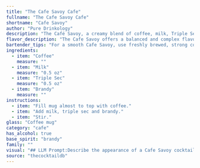 ```yaml
---
title: "The Cafe Savoy Cafe"
fullname: "The Cafe Savoy Cafe"
shortname: "Cafe Savoy"
author: "Pure Drinkology"
description: "The Café Savoy, a creamy blend of coffee, milk, Triple Sec, and brandy, belongs to the Coffee Cocktail family. Its origin is likely rooted in the early 20th century, a time when coffee-based drinks were gaining popularity. The Savoy Hotel in London, known for its sophisticated atmosphere, could have been its namesake. "
flavor_description: "The Cafe Savoy offers a balanced and complex flavor profile. The coffee provides a rich, robust base, while the milk adds a creamy sweetness. The Triple Sec contributes citrusy notes and a subtle orange blossom aroma, perfectly complementing the brandy's warm, smooth character. The result is a sophisticated and satisfying drink that's both invigorating and comforting. "
bartender_tips: "For a smooth Cafe Savoy, use freshly brewed, strong coffee. Don't over-chill the milk – you want it cold, but not icy. When shaking, use a vigorous motion to ensure proper emulsification. Adjust the sweetness to your liking by adding simple syrup, but remember, the coffee should be the star. Garnish with a coffee bean or a sprinkle of cinnamon for a touch of elegance. "
ingredients:
  - item: "Coffee"
    measure: ""
  - item: "Milk"
    measure: "0.5 oz"
  - item: "Triple Sec"
    measure: "0.5 oz"
  - item: "Brandy"
    measure: ""
instructions:
  - item: "Fill mug almost to top with coffee."
  - item: "Add milk, triple sec and brandy."
  - item: "Stir."
glass: "Coffee mug"
category: "cafe"
has_alcohol: true
base_spirit: "brandy"
family: ""
visual: "## LLM Prompt:Describe the appearance of a Cafe Savoy cocktail, crafted with coffee, milk, Triple Sec, and brandy. Imagine you are holding a glass of this cocktail. What are the colors, textures, and layers you see? How does the light play off the surface? Consider the following elements in your description:* **Color:**  Is it a rich, dark brown? Does the milk create a layer of creaminess?  Are there any hints of orange from the Triple Sec?* **Texture:** Is it smooth and velvety? Does the coffee create a frothy layer on top? Are there any visible traces of ice?* **Layers:** Are there distinct layers, or does it blend seamlessly? * **Light:** Does the light reflect off the surface, creating a warm glow? * **Overall Impression:** What feeling does the appearance of the cocktail evoke? Warm, inviting, decadent? Please be descriptive and use vivid imagery in your response. "
source: "thecocktaildb"
---
```


